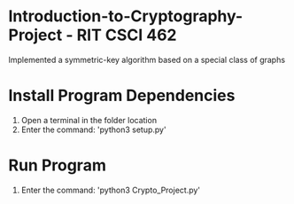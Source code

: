 # Introduction-to-Cryptography-Project - RIT CSCI 462
Implemented a symmetric-key algorithm based on a special class of graphs

# Install Program Dependencies
1. Open a terminal in the folder location
2. Enter the command: 'python3 setup.py'

# Run Program
1. Enter the command: 'python3 Crypto_Project.py'
